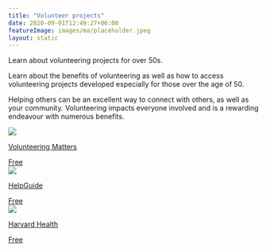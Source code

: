 ```yaml
---
title: "Volunteer projects"
date: 2020-09-01T12:49:27+06:00
featureImage: images/ma/placeholder.jpeg
layout: static
---
```


Learn about volunteering projects for over 50s.

Learn about the benefits of volunteering as well as how to access volunteering projects developed especially for those over the age of 50.

Helping others can be an excellent way to connect with others, as well as your community. Volunteering impacts everyone involved and is a rewarding endeavour with numerous benefits.

<a class="ma-link" href="https://volunteeringmatters.org.uk/pillars/older-people/"><div class="ma-card ma-card-Community"><div class="ma-icon"><img src ="/images/Icon-check - community - opacity.svg"/></div><div class="ma-name"><p>Volunteering Matters</p></div><div class="ma-paid-text"><span>Free</span></div></div></a><a class="ma-link" href="https://www.helpguide.org/articles/healthy-living/volunteering-and-its-surprising-benefits.htm"><div class="ma-card ma-card-Community"><div class="ma-icon"><img src ="/images/Icon-check - community - opacity.svg"/></div><div class="ma-name"><p>HelpGuide</p></div><div class="ma-paid-text"><span>Free</span></div></div></a><a class="ma-link" href="https://www.health.harvard.edu/blog/volunteering-may-be-good-for-body-and-mind-201306266428"><div class="ma-card ma-card-Community"><div class="ma-icon"><img src ="/images/Icon-check - community - opacity.svg"/></div><div class="ma-name"><p>Harvard Health</p></div><div class="ma-paid-text"><span>Free</span></div></div></a>  

<br/><br/>






